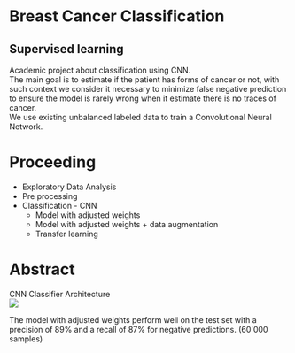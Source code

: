 # Breast Cancer Classification
## Supervised learning 
Academic project about classification using CNN.   
The main goal is to estimate if the patient has forms of cancer or not, with such context we consider it necessary to minimize false negative prediction to ensure the model is rarely wrong when it estimate there is no traces of cancer.  
We use existing unbalanced labeled data to train a Convolutional Neural Network.    



# Proceeding 
- Exploratory Data Analysis
- Pre processing
- Classification - CNN
    - Model with adjusted weights
    - Model with adjusted weights + data augmentation
    - Transfer learning

# Abstract
CNN Classifier Architecture  
![](data/models_architecture/CNN.png)

The model with adjusted weights perform well on the test set with a precision of 89% and a recall of 87% for negative predictions. (60'000 samples)  

